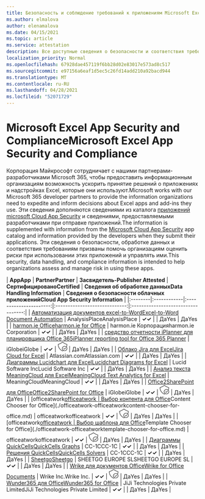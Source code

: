 ```yaml
---
title: Безопасность и соблюдение требований к приложениям Microsoft Excel — все приложения
ms.author: elmalova
author: elenamalova
ms.date: 04/15/2021
ms.topic: article
ms.service: attestation
description: Все доступные сведения о безопасности и соответствия требованиям для всех приложений Microsoft Excel.
localization_priority: Normal
ms.openlocfilehash: 67928dae457119f6bb28d02e83017e573ad8c517
ms.sourcegitcommit: e97156a6eaf1d5ec5c26fd14add210a92bacd944
ms.translationtype: MT
ms.contentlocale: ru-RU
ms.lasthandoff: 04/28/2021
ms.locfileid: "52071729"
---
```

# <a name="microsoft-excel-app-security-and-compliance"></a><span data-ttu-id="ed145-103">Microsoft Excel App Security and Compliance</span><span class="sxs-lookup"><span data-stu-id="ed145-103">Microsoft Excel App Security and Compliance</span></span>

<span data-ttu-id="ed145-104">Корпорация Майкрософт сотрудничает с нашими партнерами-разработчиками Microsoft 365, чтобы предоставить информационным организациям возможность ускорить принятие решений о приложениях и надстройках Excel, которые они используют.</span><span class="sxs-lookup"><span data-stu-id="ed145-104">Microsoft works with our Microsoft 365 developer partners to provide the information organizations need to expedite and inform decisions about Excel apps and add-ins they use.</span></span> <span data-ttu-id="ed145-105">Эти сведения дополняются сведениями из каталога [приложений microsoft Cloud App Security](https://www.microsoft.com/en-us/enterprise-mobility-security/cloud-app-security) и сведениями, предоставляемыми разработчиками при отправке приложений.</span><span class="sxs-lookup"><span data-stu-id="ed145-105">The information is supplemented with information from the [Microsoft Cloud App Security](https://www.microsoft.com/en-us/enterprise-mobility-security/cloud-app-security) app catalog and information provided by the developers when they submit their applications.</span></span> <span data-ttu-id="ed145-106">Эти сведения о безопасности, обработке данных и соответствия требованиям призваны помочь организациям оценить риски при использовании этих приложений и управлять ими.</span><span class="sxs-lookup"><span data-stu-id="ed145-106">This security, data handling, and compliance information is intended to help organizations assess and manage risk in using these apps.</span></span>

| <span data-ttu-id="ed145-107">**App**</span><span class="sxs-lookup"><span data-stu-id="ed145-107">**App**</span></span> | <span data-ttu-id="ed145-108">**Partner**</span><span class="sxs-lookup"><span data-stu-id="ed145-108">**Partner**</span></span> | <span data-ttu-id="ed145-109">**Засвидетель-**</span><span class="sxs-lookup"><span data-stu-id="ed145-109">**Publisher Attested**</span></span> | <span data-ttu-id="ed145-110">**Сертифицировано**</span><span class="sxs-lookup"><span data-stu-id="ed145-110">**Certified**</span></span> | <span data-ttu-id="ed145-111">**Сведения об обработке данных**</span><span class="sxs-lookup"><span data-stu-id="ed145-111">**Data Handling Information**</span></span> | <span data-ttu-id="ed145-112">**Сведения о безопасности облачных приложений**</span><span class="sxs-lookup"><span data-stu-id="ed145-112">**Cloud App Security Information**</span></span> |
|:--------|:------------|:----------------------:|:-----------------------------:|:----------------------------------:|
| [<span data-ttu-id="ed145-113">Автоматизация документов excel-to-Word</span><span class="sxs-lookup"><span data-stu-id="ed145-113">Excel-to-Word Document Automation</span></span>](./analysisplace-excel-to-word-document-automation.md) | <span data-ttu-id="ed145-114">AnalysisPlace</span><span class="sxs-lookup"><span data-stu-id="ed145-114">AnalysisPlace</span></span> | <span data-ttu-id="ed145-115">**✓**</span><span class="sxs-lookup"><span data-stu-id="ed145-115">**✓**</span></span> |  | <span data-ttu-id="ed145-116">Да</span><span class="sxs-lookup"><span data-stu-id="ed145-116">Yes</span></span> | <span data-ttu-id="ed145-117">Да</span><span class="sxs-lookup"><span data-stu-id="ed145-117">Yes</span></span> |
| [<span data-ttu-id="ed145-118">harmon.ie Office</span><span class="sxs-lookup"><span data-stu-id="ed145-118">harmon.ie for Office</span></span>](./harmonie-corporation-for-office.md) | <span data-ttu-id="ed145-119">harmon.ie Корпорация</span><span class="sxs-lookup"><span data-stu-id="ed145-119">harmon.ie Corporation</span></span> | <span data-ttu-id="ed145-120">**✓**</span><span class="sxs-lookup"><span data-stu-id="ed145-120">**✓**</span></span> |  | <span data-ttu-id="ed145-121">Да</span><span class="sxs-lookup"><span data-stu-id="ed145-121">Yes</span></span> | <span data-ttu-id="ed145-122">Да</span><span class="sxs-lookup"><span data-stu-id="ed145-122">Yes</span></span> |
| [<span data-ttu-id="ed145-123">средство отчетности iPlanner для планировщика Office 365</span><span class="sxs-lookup"><span data-stu-id="ed145-123">iPlanner reporting tool for Office 365 Planner</span></span>](./iglobe-iplanner-reporting-tool-for-office-365-planner.md) | <span data-ttu-id="ed145-124">iGlobe</span><span class="sxs-lookup"><span data-stu-id="ed145-124">iGlobe</span></span> | <span data-ttu-id="ed145-125">**✓**</span><span class="sxs-lookup"><span data-stu-id="ed145-125">**✓**</span></span> | <img alt="Certified application badge" src="../media/certified-badge.png" height="25" width="25" /> | <span data-ttu-id="ed145-126">Да</span><span class="sxs-lookup"><span data-stu-id="ed145-126">Yes</span></span> | <span data-ttu-id="ed145-127">Да</span><span class="sxs-lookup"><span data-stu-id="ed145-127">Yes</span></span> |
| [<span data-ttu-id="ed145-128">Облако Jira для Excel</span><span class="sxs-lookup"><span data-stu-id="ed145-128">Jira Cloud for Excel</span></span>](./atlassiancom-jira-cloud-for-excel.md) | <span data-ttu-id="ed145-129">Atlassian.com</span><span class="sxs-lookup"><span data-stu-id="ed145-129">Atlassian.com</span></span> | <span data-ttu-id="ed145-130">**✓**</span><span class="sxs-lookup"><span data-stu-id="ed145-130">**✓**</span></span> |  | <span data-ttu-id="ed145-131">Да</span><span class="sxs-lookup"><span data-stu-id="ed145-131">Yes</span></span> | <span data-ttu-id="ed145-132">Да</span><span class="sxs-lookup"><span data-stu-id="ed145-132">Yes</span></span> |
| [<span data-ttu-id="ed145-133">Диаграммы Lucidchart для Excel</span><span class="sxs-lookup"><span data-stu-id="ed145-133">Lucidchart Diagrams for Excel</span></span>](./lucid-software-inc-lucidchart-diagrams-for-excel.md) | <span data-ttu-id="ed145-134">Lucid Software Inc</span><span class="sxs-lookup"><span data-stu-id="ed145-134">Lucid Software Inc</span></span> | <span data-ttu-id="ed145-135">**✓**</span><span class="sxs-lookup"><span data-stu-id="ed145-135">**✓**</span></span> |  | <span data-ttu-id="ed145-136">Да</span><span class="sxs-lookup"><span data-stu-id="ed145-136">Yes</span></span> | <span data-ttu-id="ed145-137">Да</span><span class="sxs-lookup"><span data-stu-id="ed145-137">Yes</span></span> |
| [<span data-ttu-id="ed145-138">Анализ текста MeaningCloud для Excel</span><span class="sxs-lookup"><span data-stu-id="ed145-138">MeaningCloud Text Analytics for Excel</span></span>](./meaningcloud-text-analytics-for-excel.md) | <span data-ttu-id="ed145-139">MeaningCloud</span><span class="sxs-lookup"><span data-stu-id="ed145-139">MeaningCloud</span></span> | <span data-ttu-id="ed145-140">**✓**</span><span class="sxs-lookup"><span data-stu-id="ed145-140">**✓**</span></span> |  | <span data-ttu-id="ed145-141">Да</span><span class="sxs-lookup"><span data-stu-id="ed145-141">Yes</span></span> | <span data-ttu-id="ed145-142">Да</span><span class="sxs-lookup"><span data-stu-id="ed145-142">Yes</span></span> |
| [<span data-ttu-id="ed145-143">Office2SharePoint для Office</span><span class="sxs-lookup"><span data-stu-id="ed145-143">Office2SharePoint for Office</span></span>](./iglobe-office2sharepoint-for-office.md) | <span data-ttu-id="ed145-144">iGlobe</span><span class="sxs-lookup"><span data-stu-id="ed145-144">iGlobe</span></span> | <span data-ttu-id="ed145-145">**✓**</span><span class="sxs-lookup"><span data-stu-id="ed145-145">**✓**</span></span> | <img alt="Certified application badge" src="../media/certified-badge.png" height="25" width="25" /> | <span data-ttu-id="ed145-146">Да</span><span class="sxs-lookup"><span data-stu-id="ed145-146">Yes</span></span> | <span data-ttu-id="ed145-147">Да</span><span class="sxs-lookup"><span data-stu-id="ed145-147">Yes</span></span> |
| <span data-ttu-id="ed145-148">[officeatwork</span><span class="sxs-lookup"><span data-stu-id="ed145-148">[officeatwork</span></span> | <span data-ttu-id="ed145-149">Выбор контента для Office](./officeatwork-officeatworkcontent-chooser-for-office.md)</span><span class="sxs-lookup"><span data-stu-id="ed145-149">Content Chooser for Office](./officeatwork-officeatworkcontent-chooser-for-office.md)</span></span> | <span data-ttu-id="ed145-150">officeatwork</span><span class="sxs-lookup"><span data-stu-id="ed145-150">officeatwork</span></span> | <span data-ttu-id="ed145-151">**✓**</span><span class="sxs-lookup"><span data-stu-id="ed145-151">**✓**</span></span> | <img alt="Certified application badge" src="../media/certified-badge.png" height="25" width="25" /> | <span data-ttu-id="ed145-152">Да</span><span class="sxs-lookup"><span data-stu-id="ed145-152">Yes</span></span> | <span data-ttu-id="ed145-153">Да</span><span class="sxs-lookup"><span data-stu-id="ed145-153">Yes</span></span> |
| <span data-ttu-id="ed145-154">[officeatwork</span><span class="sxs-lookup"><span data-stu-id="ed145-154">[officeatwork</span></span> | <span data-ttu-id="ed145-155">Выбор шаблона для Office](./officeatwork-officeatworktemplate-chooser-for-office.md)</span><span class="sxs-lookup"><span data-stu-id="ed145-155">Template Chooser for Office](./officeatwork-officeatworktemplate-chooser-for-office.md)</span></span> | <span data-ttu-id="ed145-156">officeatwork</span><span class="sxs-lookup"><span data-stu-id="ed145-156">officeatwork</span></span> | <span data-ttu-id="ed145-157">**✓**</span><span class="sxs-lookup"><span data-stu-id="ed145-157">**✓**</span></span> | <img alt="Certified application badge" src="../media/certified-badge.png" height="25" width="25" /> | <span data-ttu-id="ed145-158">Да</span><span class="sxs-lookup"><span data-stu-id="ed145-158">Yes</span></span> | <span data-ttu-id="ed145-159">Да</span><span class="sxs-lookup"><span data-stu-id="ed145-159">Yes</span></span> |
| [<span data-ttu-id="ed145-160">Диаграммы QuickCells</span><span class="sxs-lookup"><span data-stu-id="ed145-160">QuickCells Graphs</span></span>](./cc-1c-quickcells-graphs.md) | <span data-ttu-id="ed145-161">CC-1C</span><span class="sxs-lookup"><span data-stu-id="ed145-161">CC-1C</span></span> | <span data-ttu-id="ed145-162">**✓**</span><span class="sxs-lookup"><span data-stu-id="ed145-162">**✓**</span></span> |  | <span data-ttu-id="ed145-163">Да</span><span class="sxs-lookup"><span data-stu-id="ed145-163">Yes</span></span> | <span data-ttu-id="ed145-164">Да</span><span class="sxs-lookup"><span data-stu-id="ed145-164">Yes</span></span> |
| [<span data-ttu-id="ed145-165">Решения QuickCells</span><span class="sxs-lookup"><span data-stu-id="ed145-165">QuickCells Solvers</span></span>](./cc-1c-quickcells-solvers.md) | <span data-ttu-id="ed145-166">CC-1C</span><span class="sxs-lookup"><span data-stu-id="ed145-166">CC-1C</span></span> | <span data-ttu-id="ed145-167">**✓**</span><span class="sxs-lookup"><span data-stu-id="ed145-167">**✓**</span></span> |  | <span data-ttu-id="ed145-168">Да</span><span class="sxs-lookup"><span data-stu-id="ed145-168">Yes</span></span> | <span data-ttu-id="ed145-169">Да</span><span class="sxs-lookup"><span data-stu-id="ed145-169">Yes</span></span> |
| [<span data-ttu-id="ed145-170">Sheetgo</span><span class="sxs-lookup"><span data-stu-id="ed145-170">Sheetgo</span></span>](./sheetgo-europe-sl.md) | <span data-ttu-id="ed145-171">SHEETGO EUROPE SL</span><span class="sxs-lookup"><span data-stu-id="ed145-171">SHEETGO EUROPE SL</span></span> | <span data-ttu-id="ed145-172">**✓**</span><span class="sxs-lookup"><span data-stu-id="ed145-172">**✓**</span></span> |  | <span data-ttu-id="ed145-173">Да</span><span class="sxs-lookup"><span data-stu-id="ed145-173">Yes</span></span> | <span data-ttu-id="ed145-174">Да</span><span class="sxs-lookup"><span data-stu-id="ed145-174">Yes</span></span> |
| [<span data-ttu-id="ed145-175">Wrike для документов Office</span><span class="sxs-lookup"><span data-stu-id="ed145-175">Wrike for Office Documents</span></span>](./wrike-inc-for-office-documents.md) | <span data-ttu-id="ed145-176">Wrike Inc.</span><span class="sxs-lookup"><span data-stu-id="ed145-176">Wrike Inc.</span></span> | <span data-ttu-id="ed145-177">**✓**</span><span class="sxs-lookup"><span data-stu-id="ed145-177">**✓**</span></span> | <img alt="Certified application badge" src="../media/certified-badge.png" height="25" width="25" /> | <span data-ttu-id="ed145-178">Да</span><span class="sxs-lookup"><span data-stu-id="ed145-178">Yes</span></span> | <span data-ttu-id="ed145-179">Да</span><span class="sxs-lookup"><span data-stu-id="ed145-179">Yes</span></span> |
| [<span data-ttu-id="ed145-180">Wunder365 для Office</span><span class="sxs-lookup"><span data-stu-id="ed145-180">Wunder365 for Office</span></span>](./jiji-technologies-private-limited-wunder365-for-office.md) | <span data-ttu-id="ed145-181">JiJi Technologies Private Limited</span><span class="sxs-lookup"><span data-stu-id="ed145-181">JiJi Technologies Private Limited</span></span> | <span data-ttu-id="ed145-182">**✓**</span><span class="sxs-lookup"><span data-stu-id="ed145-182">**✓**</span></span> |  | <span data-ttu-id="ed145-183">Да</span><span class="sxs-lookup"><span data-stu-id="ed145-183">Yes</span></span> | <span data-ttu-id="ed145-184">Да</span><span class="sxs-lookup"><span data-stu-id="ed145-184">Yes</span></span> |
